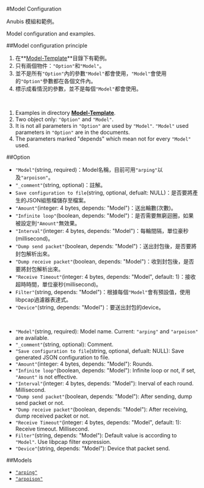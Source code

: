 #Model Configuration

Anubis 模組和範例。

Model configuration and examples.

##Model configuration principle
1. 在**[Model-Template](Model-Template/)**目錄下有範例。
2. 只有兩個物件：```"Option"```和```"Model"```。
3. 並不是所有```"Option"```內的參數```"Model"```都會使用，```"Model"```會使用的```"Option"```參數都在各個文件內。
4. 標示成看情況的參數，並不是每個```"Model"```都會使用。

</br>

1. Examples in directory **[Model-Template](Model-Template/)**.
2. Two object only: ```"Option"``` and ```"Model"```.
3. It is not all parameters in ```"Option"``` are used by ```"Model"```. ```"Model"``` used parameters in ```"Option"``` are in the documents.
4. The parameters marked "depends" which mean not for every ```"Model"``` used.

##Option

* ```"Model"```(string, required)：Model名稱，目前可用```"arping"```以及```"arpoison"```。
* ```"_comment"```(string, optional)：註解。
* ```Save configuration to file```(string, optional, defualt: NULL)：是否要將產生的JSON組態檔儲存至檔案。
* ```"Amount"```(integer: 4 bytes, depends: "Model")：送出輪數(次數)。
* ```"Infinite loop"```(boolean, depends: "Model")：是否需要無窮迴圈，如果被設定則```"Amount"```無效果。
* ```"Interval"```(integer: 4 bytes, depends: "Model")：每輪間隔，單位豪秒(millisecond)。
* ```"Dump send packet"```(boolean, depends: "Model")：送出封包後，是否要將封包解析出來。
* ```"Dump receive packet"```(boolean, depends: "Model")：收到封包後，是否要將封包解析出來。
* ```"Receive Timeout"```(integer: 4 bytes, depends: "Model", default: 1)：接收超時時間，單位豪秒(millisecond)。
* ```Filter"```(string, depends: "Model")：根據每個```"Model"```會有預設值，使用libpcap過濾器表達式。
* ```"Device"```(string, depends: "Model")：要送出封包的device。

</br>

* ```"Model"```(string, required): Model name. Current: ```"arping"``` and ```"arpoison"``` are available.
* ```"_comment"```(string, optional): Comment.
* ```"Save configuration to file```(string, optional, defualt: NULL): Save generated JSON configuration to file.
* ```"Amount"```(integer: 4 bytes, depends: "Model"): Rounds.
* ```"Infinite loop"```(boolean, depends: "Model"): Infinite loop or not, if set, ```"Amount"``` is not effective.
* ```"Interval"```(integer: 4 bytes, depends: "Model"): Inerval of each round. Millisecond.
* ```"Dump send packet"```(boolean, depends: "Model"): After sending, dump send packet or not.
* ```"Dump receive packet"```(boolean, depends: "Model"): After receiving, dump received packet or not.
* ```"Receive Timeout"```(integer: 4 bytes, depends: "Model", default: 1): Receive timeout. Millisecond.
* ```Filter"```(string, depends: "Model"): Default value is according to ```"Model"```. Use libpcap filter expression.
* ```"Device"```(string, depends: "Model"): Device that packet send.

##Models
* [```"arping"```](Model/arping.md)
* [```"arpoison"```](Model/arpoison.md)